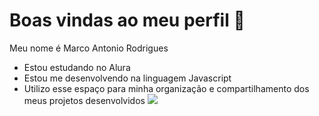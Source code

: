 # Boas vindas ao meu perfil 💞
Meu nome é Marco Antonio Rodrigues
 - Estou estudando no Alura
 - Estou me desenvolvendo na linguagem Javascript
 - Utilizo esse espaço para minha organização e compartilhamento dos meus projetos desenvolvidos
![](https://media1.tenor.com/m/9Nz-xlpzvRgAAAAC/neymar-jr.gif)
